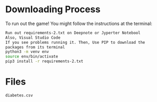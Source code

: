 # Downloading Process

To run out the game! You might follow the instructions at the terminal:

```sh
Run out requirements-2.txt on Deepnote or Jyperter Notebool
Also, Visual Studio Code
If you see problems running it. Then, Use PIP to download the
packages from its terminal
python3 -m venv env
source env/bin/activate
pip3 install -r requirements-2.txt
```

# Files

```sh
diabetes.csv
```


